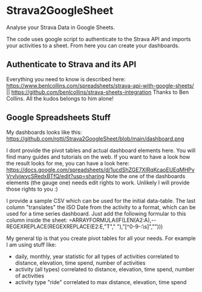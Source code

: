 # Strava2GoogleSheet
Analyse your Strava Data in Google Sheets. 

The code uses google script to authenticate to the Strava API and imports your activities to a sheet. From here you can create your dashboards.

## Authenticate to Strava and its API

Everything you need to know is described here: https://www.benlcollins.com/spreadsheets/strava-api-with-google-sheets/ || https://github.com/benlcollins/strava-sheets-integration
Thanks to Ben Collins. All the kudos belongs to him alone!

## Google Spreadsheets Stuff

My dashboards looks like this: https://github.com/rotti/Strava2GoogleSheet/blob/main/dashboard.png

I dont provide the pivot tables and actual dashboard elements here. You will find many guides and tutorials on the web. If you want to have a look how the result looks for me, you can have a look here: https://docs.google.com/spreadsheets/d/1ucdShZGE7XIRqKcaoEUEqMHPvVrvlvjwycSRedxBTfQ/edit?usp=sharing 
Note the one of the dashboards elements (the gauge one) needs edit rights to work. Unlikely I will provide those rights to you :)

I provide a sample CSV which can be used for the initial data-table. The last column "translates" the ISO Date from the activity to a format, which can be used for a time series dashboard. Just add the following formular to this column inside the sheet: =ARRAYFORMULA(IF(LEN(A2:A),--REGEXREPLACE(REGEXREPLACE(E2:E,"T"," "),"[^0-9-:\s]","")))

My general tip is that you create pivot tables for all your needs. For example I am using stuff like:
* daily, monthly, year statistic for all types of activities correlated to distance, elevation, time spend, number of activities
* activity (all types) correlated to distance, elevation, time spend, number of activities
* activity type "ride" correlated to max distance, elevation, time spend



